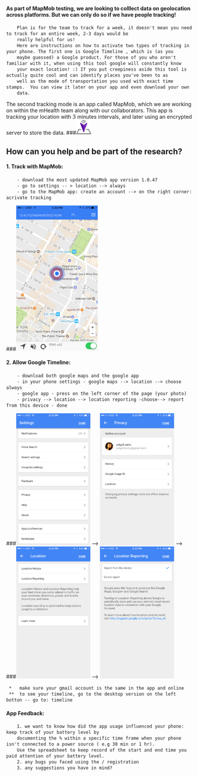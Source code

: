 
#### As part of MapMob testing, we are looking to colllect data on geolocation across platforms. But we can only do so if we have people tracking! 
        Plan is for the team to track for a week, it doesn't mean you need to track for an entire week, 2-3 days would be 
        really helpful for us!
        Here are instructions on how to activate two types of tracking in your phone. The first one is Google Timeline , which is (as you
        maybe guessed) a Google product. For those of you who aren't familiar with it, when using this tool google will constantly know 
        your exact location! :) If you put creepiness aside this tool is actually quite cool and can identify places you've been to as 
        well as the mode of transportation you used with exact time stamps.  You can view it later on your app and even download your own 
        data. 

The second tracking mode is an app called MapMob, which we are working on within the mHealth team along with our collaborators. This app is tracking your location with 3 minutes intervals, and later using an encrypted server to store the data.
###<img src="/Images/cropped-logo_transparent.png" width="40">
## How can you help and be part of the research?  
#### 1. Track with MapMob:
        - download the most updated MapMob app version 1.0.47
        - go to settings -- > location --> always 
        - go to the MapMob app: create an account --> on the right corner: acrivate tracking 

###<img src="/Images/IMG_2012.PNG" width="220">

              
#### 2. Allow Google Timeline: 
        - download both google maps and the google app
        - in your phone settings - google maps --> location --> choose always
        - google app - press on the left corner of the page (your photo) 
        - privacy --> location --> location reporting -choose--> report from this device - done
        
###<img src="/Images/IMG_2013.PNG" width="200"> --> <img src="/Images/IMG_2014.PNG" width="200"> -->
###<img src="/Images/IMG_2015.PNG" width="200"> --> <img src="/Images/IMG_2016.PNG" width="200">

     *   make sure your gmail account is the same in the app and online
     **  to see your timeline, go to the desktop version on the left botton -- go to: timeline 

#### App Feedback: 
        1. we want to know how did the app usage influenced your phone: keep track of your battery level by 
        documenting the % within a specific time frame when your phone isn't connected to a power source ( e.g 30 min or 1 hr). 
        Use the spreadsheet to keep record of the start and end time you paid attention of your battery level. 
        2. any bugs you faced using the / registration 
        3. any suggestions you have in mind? 
